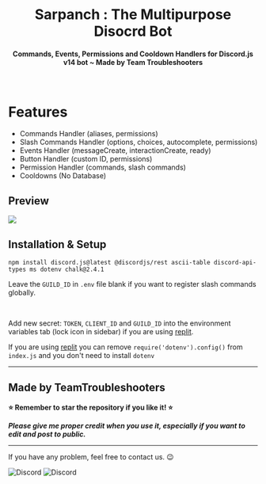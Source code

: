 <h1 align="center">
   Sarpanch : The Multipurpose Disocrd Bot
</h1>
<h4 align="center">Commands, Events, Permissions and Cooldown Handlers for Discord.js v14 bot ~ Made by Team Troubleshooters</h4>

<br>


# Features
- Commands Handler (aliases, permissions)
- Slash Commands Handler (options, choices, autocomplete, permissions)
- Events Handler (messageCreate, interactionCreate, ready)
- Button Handler (custom ID, permissions)
- Permission Handler (commands, slash commands)
- Cooldowns (No Database)

## Preview
<img src="https://i.imgur.com/8K2MgWQ.png"/>

## Installation & Setup
```
npm install discord.js@latest @discordjs/rest ascii-table discord-api-types ms dotenv chalk@2.4.1
```
Leave the `GUILD_ID` in `.env` file blank if you want to register slash commands globally.

<br />

Add new secret: `TOKEN`, `CLIENT_ID` and `GUILD_ID` into the environment variables tab (lock icon in sidebar) if you are using [replit](https://replit.com/).

If you are using [replit](https://replit.com/) you can remove `require('dotenv').config()` from `index.js` and you don't need to install `dotenv`

---
## Made by TeamTroubleshooters 

**⭐ Remember to star the repository if you like it! ⭐**

_**Please give me proper credit when you use it, especially if you want to edit and post to public.**_

---



If you have any problem, feel free to contact us. 😉

<img src="https://discord.c99.nl/widget/theme-2/701834440157954221.png" alt="Discord"/>
<img src="https://discord.c99.nl/widget/theme-1/911699312713560144.png" alt="Discord"/>
